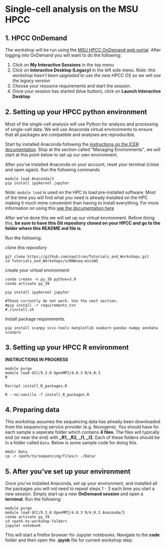 # <b>Single-cell analysis on the MSU HPCC</b>

## <b>1. HPCC OnDemand</b>
The workshop will be run using the [MSU HPCC OnDemand web portal](ondemand.hpcc.msu.edu). After logging into OnDemand you will want to do the following:

1. Click on <b>My  Interactive Sessions</b> in the top menu<br>
2. Click on <b>Interactive Desktop (Legacy)</b> in the left side menu. <i>Note: this workshop hasn't been upgraded to use the new HPCC OS so we will use the legacy version</i><br>
3. Choose your resource requirements and start the session.<br>
4. Once your session has started (blue button), click on <b>Launch Interactive Desktop</b>

## <b>2. Setting up your HPCC python environment</b>
Most of the single-cell analysis will use Python for analysis and processing of single-cell data. We will use Anaconda virtual environments to ensure that all packages are compatible and analyses are reproducible.

Start by installed Anaconda following the [instructions on the ICER documentation](https://docs.icer.msu.edu/Using_conda/). Stop at the section called "Managing Environments", we will start at this point below to set up our own environment.

After you've installed Anaconda on your account, reset your terminal (close and open again). Run the following commands

```{bash}
module load Anaconda/3
pip install ipykernel jupyter
```

<i>Note:</i> `module load` is used on the HPC to load pre-installed software. Most of the time you will find what you need is already installed on the HPC making it much more convenient than having to install everything. For more information on using this [see the documentation here](https://docs.icer.msu.edu/Intro_to_modules/)

After we've done this we will set up our virtual environment. Before doing this, <b>be sure to have this Git repository cloned on your HPCC and go to the folder where this README.md file is</b>.

Run the following:

<i>clone this repository</i>
```{bash}
git clone https://github.com/naultran/Tutorials_and_Workshops.git
cd Tutorials_and_Workshops/scRNAseq-miniWS
```

<i>create your virtual environment</i>
```{bash}
conda create -n py_39 python=3.9
conda activate py_39

pip install ipykernel jupyter

#These currently do not work. Use the next section.
#pip install -r requirements.txt
#./install.sh
```

Install package requirements.
```
pip install scanpy scvi-tools matplotlib seaborn pandas numpy anndata scanpro
```

## <b>3. Setting up your HPCC R environment</b>

<b>INSTRUCTIONS IN PROGRESS</b>
```
module purge
module load GCC/9.3.0 OpenMPI/4.0.3 R/4.0.3 
R
```

```{bash}
Rscript install_R_packages.R

R --no-vanilla -f install_R_packages.R
```



## <b>4. Preparing data</b>

This workshop assumes the sequencing data has already been downloaded from the sequencing service provider (e.g. Novogene). You should have for each sample a seperate folder which contains <b>4 files</b>. The files will typically end (or near the end) with <b>_R1, _R2, _I1, _I2</b>. Each of these folders should be in a folder called `Data`. Below is some sample code for doing this.

```{bash}
mkdir Data
cp -r <path/to/sequencing/files/> ./Data/
```


## <b>5. After you've set up your environment</b>

Once you've installed Anaconda, set up your environment, and installed all the packages you will not need to repeat steps 1 - 3 each time you start a new session. Simply start up a new <b>OnDemand session</b> and open a <b>terminal</b>. Run the following:

```
module purge
module load GCC/9.3.0 OpenMPI/4.0.3 R/4.0.3 Anaconda/3
conda activate py_39
cd <path-to-workshop-folder>
jupyter notebook
```
This will start a firefox browser for Jupyter notebooks. Navigate to the <b>code</b> folder and then open the <b>.ipynb</b> file for current workshop step.